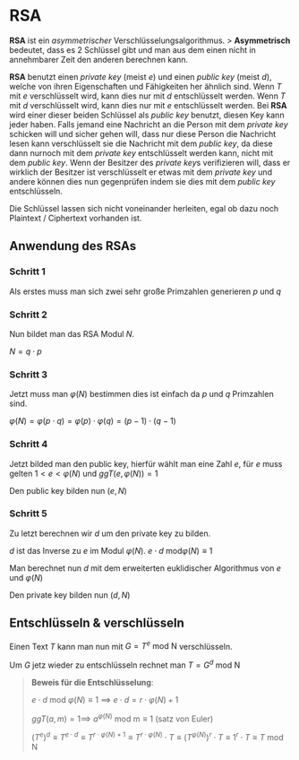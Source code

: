# RSA

 **RSA** ist ein *asymmetrischer* Verschlüsselungsalgorithmus.   >  **Asymmetrisch** bedeutet, dass es 2 Schlüssel gibt und man aus dem einen nicht in annehmbarer Zeit den anderen berechnen kann.

**RSA** benutzt einen *private key* (meist $e$) und einen *public key* (meist $d$), welche von ihren Eigenschaften und Fähigkeiten her ähnlich sind. Wenn $T$ mit $e$ verschlüsselt wird, kann dies nur mit $d$ entschlüsselt werden. Wenn $T$ mit $d$ verschlüsselt wird, kann dies nur mit $e$ entschlüsselt werden. Bei **RSA** wird einer dieser beiden Schlüssel als *public key* benutzt, diesen Key kann jeder haben. Falls jemand eine Nachricht an die Person mit dem *private key* schicken will und sicher gehen will, dass nur diese Person die Nachricht lesen kann verschlüsselt sie die Nachricht mit dem *public key*, da diese dann nurnoch mit dem *private key* entschlüsselt werden kann, nicht mit dem *public key*. Wenn der Besitzer des *private key*s verifizieren will, dass er wirklich der Besitzer ist verschlüsselt er etwas mit dem *private key* und andere können dies nun gegenprüfen indem sie dies mit dem *public key* entschlüsseln.  

Die Schlüssel lassen sich nicht voneinander herleiten, egal ob dazu noch Plaintext / Ciphertext vorhanden ist.

## Anwendung des RSAs

### Schritt 1

Als erstes muss man sich zwei sehr große Primzahlen generieren $p$ und $q$

### Schritt 2

Nun bildet man das RSA Modul $N$.

$N = q\cdot p$

### Schritt 3

Jetzt muss man $\varphi(N)$ bestimmen dies ist einfach da $p$ und $q$ Primzahlen sind.

$\varphi(N)= \varphi(p\cdot q) = \varphi(p) \cdot \varphi(q) = (p-1)\cdot (q-1)$

### Schritt 4

Jetzt bilded man den public key, hierfür wählt man eine Zahl $e$, für $e$ muss gelten  $1 < e < \varphi(N)$ und $ggT(e, \varphi(N)) = 1$

Den public key bilden nun $(e, N)$

### Schritt 5

Zu letzt berechnen wir $d$ um den private key zu bilden.

$d$ ist das Inverse zu $e$ im Modul $\varphi(N)$.  $e \cdot d \text{ mod} \varphi(N) \equiv 1$

Man berechnet nun $d$ mit dem erweiterten euklidischer Algorithmus von $e$ und $\varphi(N)$

Den private key bilden nun $(d, N)$     

## Entschlüsseln & verschlüsseln

Einen Text $T$ kann man nun mit $G=T^e\text{ mod N}$ verschlüsseln.

Um $G$ jetz wieder zu entschlüsseln rechnet man $T=G^d\text{ mod N}$



>  **Beweis für die Entschlüsselung**:
>
>  $e\cdot d\text{ mod  } \varphi(N) \equiv 1$ $\implies$ $e\cdot d = r \cdot \varphi(N)+1$
>
> $ggT(a,m)=1$$\implies$  $a^{\varphi(N)} \text{ mod m} \equiv 1$ (satz von Euler)
>
> $(T^e)^d \equiv T^{e \cdot d} \equiv T^{r \cdot \varphi(N)+1} \equiv T^{r \cdot \varphi(N)} \cdot T \equiv (T^{\varphi(N)})^r \cdot T \equiv 1^r \cdot T \equiv T \text{ mod N}$
